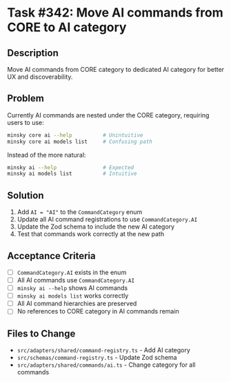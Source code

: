# Task #342: Move AI commands from CORE to AI category

## Description

Move AI commands from CORE category to dedicated AI category for better UX and discoverability.

## Problem

Currently AI commands are nested under the CORE category, requiring users to use:

```bash
minsky core ai --help          # Unintuitive
minsky core ai models list     # Confusing path
```

Instead of the more natural:

```bash
minsky ai --help               # Expected
minsky ai models list          # Intuitive
```

## Solution

1. Add `AI = "AI"` to the `CommandCategory` enum
2. Update all AI command registrations to use `CommandCategory.AI`
3. Update the Zod schema to include the new AI category
4. Test that commands work correctly at the new path

## Acceptance Criteria

- [ ] `CommandCategory.AI` exists in the enum
- [ ] All AI commands use `CommandCategory.AI`
- [ ] `minsky ai --help` shows AI commands
- [ ] `minsky ai models list` works correctly
- [ ] All AI command hierarchies are preserved
- [ ] No references to CORE category in AI commands remain

## Files to Change

- `src/adapters/shared/command-registry.ts` - Add AI category
- `src/schemas/command-registry.ts` - Update Zod schema
- `src/adapters/shared/commands/ai.ts` - Change category for all commands
